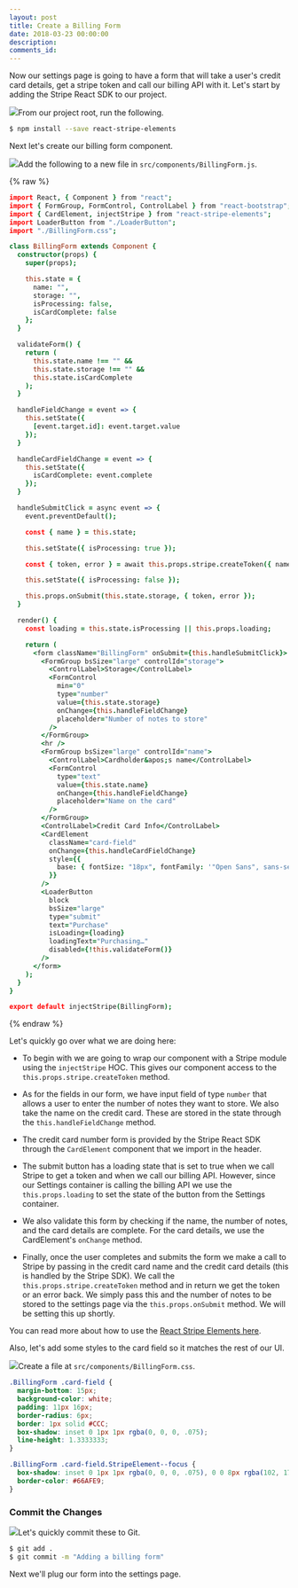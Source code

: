 ```yaml
---
layout: post
title: Create a Billing Form
date: 2018-03-23 00:00:00
description:
comments_id:
---
```


Now our settings page is going to have a form that will take a user's credit card details, get a stripe token and call our billing API with it. Let's start by adding the Stripe React SDK to our project.

<img class="code-marker" src="/assets/s.png" />From our project root, run the following.

``` bash
$ npm install --save react-stripe-elements
```

Next let's create our billing form component.

<img class="code-marker" src="/assets/s.png" />Add the following to a new file in `src/components/BillingForm.js`.

{% raw %}
``` coffee
import React, { Component } from "react";
import { FormGroup, FormControl, ControlLabel } from "react-bootstrap";
import { CardElement, injectStripe } from "react-stripe-elements";
import LoaderButton from "./LoaderButton";
import "./BillingForm.css";

class BillingForm extends Component {
  constructor(props) {
    super(props);

    this.state = {
      name: "",
      storage: "",
      isProcessing: false,
      isCardComplete: false
    };
  }

  validateForm() {
    return (
      this.state.name !== "" &&
      this.state.storage !== "" &&
      this.state.isCardComplete
    );
  }

  handleFieldChange = event => {
    this.setState({
      [event.target.id]: event.target.value
    });
  }

  handleCardFieldChange = event => {
    this.setState({
      isCardComplete: event.complete
    });
  }

  handleSubmitClick = async event => {
    event.preventDefault();

    const { name } = this.state;

    this.setState({ isProcessing: true });

    const { token, error } = await this.props.stripe.createToken({ name });

    this.setState({ isProcessing: false });

    this.props.onSubmit(this.state.storage, { token, error });
  }

  render() {
    const loading = this.state.isProcessing || this.props.loading;

    return (
      <form className="BillingForm" onSubmit={this.handleSubmitClick}>
        <FormGroup bsSize="large" controlId="storage">
          <ControlLabel>Storage</ControlLabel>
          <FormControl
            min="0"
            type="number"
            value={this.state.storage}
            onChange={this.handleFieldChange}
            placeholder="Number of notes to store"
          />
        </FormGroup>
        <hr />
        <FormGroup bsSize="large" controlId="name">
          <ControlLabel>Cardholder&apos;s name</ControlLabel>
          <FormControl
            type="text"
            value={this.state.name}
            onChange={this.handleFieldChange}
            placeholder="Name on the card"
          />
        </FormGroup>
        <ControlLabel>Credit Card Info</ControlLabel>
        <CardElement
          className="card-field"
          onChange={this.handleCardFieldChange}
          style={{
            base: { fontSize: "18px", fontFamily: '"Open Sans", sans-serif' }
          }}
        />
        <LoaderButton
          block
          bsSize="large"
          type="submit"
          text="Purchase"
          isLoading={loading}
          loadingText="Purchasing…"
          disabled={!this.validateForm()}
        />
      </form>
    );
  }
}

export default injectStripe(BillingForm);
```
{% endraw %}

Let's quickly go over what we are doing here:

- To begin with we are going to wrap our component with a Stripe module using the `injectStripe` HOC. This gives our component access to the `this.props.stripe.createToken` method.

- As for the fields in our form, we have input field of type `number` that allows a user to enter the number of notes they want to store. We also take the name on the credit card. These are stored in the state through the `this.handleFieldChange` method.

- The credit card number form is provided by the Stripe React SDK through the `CardElement` component that we import in the header.

- The submit button has a loading state that is set to true when we call Stripe to get a token and when we call our billing API. However, since our Settings container is calling the billing API we use the `this.props.loading` to set the state of the button from the Settings container.

- We also validate this form by checking if the name, the number of notes, and the card details are complete. For the card details, we use the CardElement's `onChange` method.

- Finally, once the user completes and submits the form we make a call to Stripe by passing in the credit card name and the credit card details (this is handled by the Stripe SDK). We call the `this.props.stripe.createToken` method and in return we get the token or an error back. We simply pass this and the number of notes to be stored to the settings page via the `this.props.onSubmit` method. We will be setting this up shortly.

You can read more about how to use the [React Stripe Elements here](https://github.com/stripe/react-stripe-elements).

Also, let's add some styles to the card field so it matches the rest of our UI.

<img class="code-marker" src="/assets/s.png" />Create a file at `src/components/BillingForm.css`.

``` css
.BillingForm .card-field {
  margin-bottom: 15px;
  background-color: white;
  padding: 11px 16px;
  border-radius: 6px;
  border: 1px solid #CCC;
  box-shadow: inset 0 1px 1px rgba(0, 0, 0, .075);
  line-height: 1.3333333;
}

.BillingForm .card-field.StripeElement--focus {
  box-shadow: inset 0 1px 1px rgba(0, 0, 0, .075), 0 0 8px rgba(102, 175, 233, .6);
  border-color: #66AFE9;
}
```

### Commit the Changes

<img class="code-marker" src="/assets/s.png" />Let's quickly commit these to Git.

``` bash
$ git add .
$ git commit -m "Adding a billing form"
```

Next we'll plug our form into the settings page.
